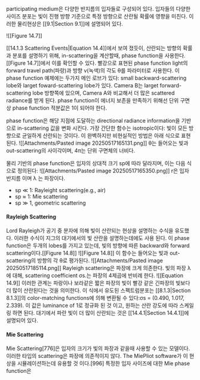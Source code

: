 participating medium은 다양한 반지름의 입자들로 구성되어 있다.  입자들의 다양한 사이즈 분포는 빛이 진행 방향 기준으로 특정 방향으로 산란될 확률에 영향을 미친다. 이러한 물리현상은 [[9.1|Section 9.1]]에 설명되어 있다.

![[Figure 14.7]]

[[14.1.3 Scattering Events|Equation 14.4]]에서 보여 졌듯이, 산란되는 방향의 확률과 분포를 설명하기 위해, in-scattering을 계산할때, phase function을 사용한다. [[Figure 14.7]]에서 이를 확인할 수 있다. 빨강으로 표현된 phase function light의 forward travel path(파랑)과 방향 v(녹색)의 각도 θ를 파라미터로 사용한다. 이 phase function 예제에는 두가지 메인 로브가 있다: small backward-scattering lobe와 larget foward-scattering lobe가 있다.
Camera B는 larget forward-scattering lobe 방향쪽에 있으며, Camera A와 비교해서 더 많은 scattered radiance를 받게 된다. phase function이 에너지 보존을 만족하기 위해선 단위 구면상 phase function 적분값은 1이 되어야 한다.

phase function은 해당 지점에 도달하는 directional radiance information을 기반으로 in-scattering 값을 변화 시킨다. 가장 간단한 함수는 isotropic이다: 빛이 모든 방향으로 균일하게 산란되는 것이다. 이 완벽하지만 비현실적인 방법은 아래 식으로 표현된다.
![[Attachments/Pasted image 20250517165131.png]]
θ는 들어오는 빛과 out-scattering의 사이각이며, 4π는 단위 구면체의 너비다.

물리 기반의 phase function은 입자의 상대적 크기 sp에 따라 달라지며, 이는 다음 식으로 정의된다:
![[Attachments/Pasted image 20250517165350.png]]
r은 입자 반지름 이며 λ 는 파장이다.
- sp ≪ 1: Rayleight scattering(e.g., air)
- sp ≈ 1: Mie scattering
- sp ≫ 1, geometric scattering

#### Rayleigh Scattering
Lord Rayleigh가 공기 중 분자에 의해 빛이 산란되는 현상을 설명하는 수식을 유도했다. 이러한 수식이 지그의 대기에서의 빛 산란을 설명하는데에도 사용 된다. 이 phase function은 두개의 lobes를 가지고 있는데, 빛의 방향에 따른 backward와 forward scattering이다.[[Figure 14.8]]
![[Figure 14.8]]
이 함수는 들어오는 빛과 out-scattering의 방향의 각 θ로 평가된다.
![[Attachments/Pasted image 20250517185114.png]]
Rayleigh scattering은 파장에 크게 의존한다. 빛의 파장 λ에 대해, scattering coefficient σs.는 파장의 4제곱에 반비례 한다.
![[Equation 14.9]]
이러한 관계는 파랑이나 보라같은 짧은 파장의 빛이 빨강 같은 긴파장의 빛보다 더 많이 산란된다는 것을 의미한다. 이 식에서 유도된 스펙트럼분포는 [[8.1.3|Section 8.1.3]]의 color-matching functions에 의해 변환될 수 있다:σs = (0.490, 1.017, 2.339). 이 값은 luminance of 1로 정규화 된 것 이고, 원하는 산란 강도에 따라 스케일링 하면 된다. 대기에서 파란 빛이 더 많이 산란되는 것은 [[14.4.1|Section 14.4.1]]에 설명되어 있다.

#### Mie Scattering
Mie Scattering\[776]은 입자의 크기가 빛의 파장과 같을때 사용할 수 있는 모델이다. 이러한 타입의 scattering은 파장에 의존적이지 않다. The MiePliot software가 이 현상을 시뮬레이션하는데 유용할 것 이다.\[996] 특정한 입자 사이즈에 대한 Mie phase function은 